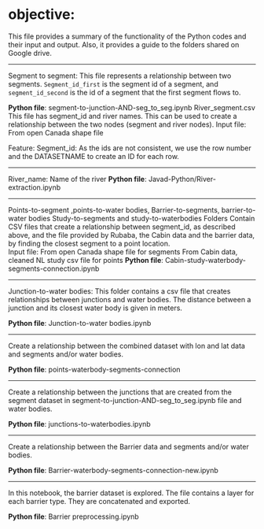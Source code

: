 # objective:

This file provides a summary of the functionality of the Python codes and their input and output. Also, it provides a guide to the folders shared on Google drive.

---

Segment to segment:
This file represents a relationship between two segments. `Segment_id_first` is the segment id of a segment, and `segment_id_second` is the id of a segment that the first segment flows to.
  
**Python file**:
segment-to-junction-AND-seg_to_seg.ipynb
River_segment.csv
This file has segment_id and river names. This can be used to create a relationship between the two nodes (segment and river nodes).
Input file:
From open Canada shape file 


Feature:
Segment_id:
As the ids are not consistent, we use the row number and the DATASETNAME to create an ID for each row.

---

River_name:
Name of the river
**Python file**:
Javad-Python/River-extraction.ipynb

---

Points-to-segment  ,points-to-water bodies, Barrier-to-segments, barrier-to-water bodies
Study-to-segments and study-to-waterbodies
Folders
Contain CSV files that create a relationship between segment_id, as described above, and the file provided by Rubaba, the Cabin data and the barrier data, by finding the closest segment to a point location.  
Input file:
From open Canada shape file for segments
From Cabin data, cleaned NL study csv file for points
**Python file**:
Cabin-study-waterbody-segments-connection.ipynb

---

Junction-to-water bodies:
This folder contains a csv file that creates relationships between junctions and water bodies. The distance between a junction and its closest water body is given in meters.


**Python file**:
Junction-to-water bodies.ipynb

---

Create a relationship between the combined dataset with lon and lat data and segments and/or water bodies.

**Python file**:
points-waterbody-segments-connection

---

Create a relationship between the junctions that are created from the segment dataset in segment-to-junction-AND-seg_to_seg.ipynb file and water bodies.

**Python file**:
junctions-to-waterbodies.ipynb

---
Create a relationship between the Barrier data and segments and/or water bodies.

**Python file**:
Barrier-waterbody-segments-connection-new.ipynb

---

In this notebook, the barrier dataset is explored. The file contains a layer for each barrier type. They are concatenated and exported.

**Python file**:
Barrier preprocessing.ipynb
